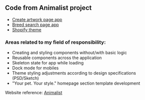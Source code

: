 ## Code from Animalist project

- [Create artwork page app](https://github.com/anna-maksimenko/animalist/tree/master/artwork-app)
- [Breed search page app](https://github.com/anna-maksimenko/animalist/tree/master/breed-app)
- [Shopify theme](https://github.com/anna-maksimenko/animalist/tree/master/theme)

### Areas related to my field of responsibility:
- Creating and styling components without/with basic logic
- Reusable components across the application
- Skeleton state for app while loading
- Dock mode for mobiles
- Theme styling adjustments according to design specifications (PSD/Sketch)
- "Your pet. Your style." homepage section template development

Website reference: [Animalist](https://animalist.art)
